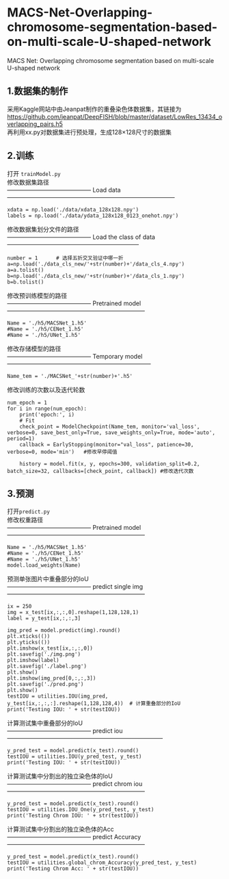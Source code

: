 # MACS-Net-Overlapping-chromosome-segmentation-based-on-multi-scale-U-shaped-network
MACS Net: Overlapping chromosome segmentation based on multi-scale U-shaped network

## 1.数据集的制作
采用Kaggle网站中由Jeanpat制作的重叠染色体数据集，其链接为  
https://github.com/jeanpat/DeepFISH/blob/master/dataset/LowRes_13434_overlapping_pairs.h5  
再利用xx.py对数据集进行预处理，生成128×128尺寸的数据集  

## 2.训练  
打开 `trainModel.py`   
修改数据集路径  
—————————————— Load data ————————————————————————————  
```
xdata = np.load('./data/xdata_128x128.npy')  
labels = np.load('./data/ydata_128x128_0123_onehot.npy')  
```  
修改数据集划分文件的路径  
—————————————— Load the class of data ——————————————————————  
```
number = 1      # 选择五折交叉验证中哪一折
a=np.load('./data_cls_new/'+str(number)+'/data_cls_4.npy')            
a=a.tolist()
b=np.load('./data_cls_new/'+str(number)+'/data_cls_1.npy')                 
b=b.tolist()
```
修改预训练模型的路径  
—————————————— Pretrained model ———————————————————————  
```
Name = './h5/MACSNet_1.h5'                                      
#Name = './h5/CENet_1.h5'
#Name = './h5/UNet_1.h5'
```

修改存储模型的路径  
—————————————— Temporary model ————————————————————————  
```
Name_tem = './MACSNet_'+str(number)+'.h5'  
```

修改训练的次数以及迭代轮数
```
num_epoch = 1                                                                                                                                     
for i in range(num_epoch):
    print('epoch:', i)
    # Fit
    check_point = ModelCheckpoint(Name_tem, monitor='val_loss', verbose=0, save_best_only=True, save_weights_only=True, mode='auto', period=1)  
    callback = EarlyStopping(monitor="val_loss", patience=30, verbose=0, mode='min')   #修改早停阈值
    
    history = model.fit(x, y, epochs=300, validation_split=0.2, batch_size=32, callbacks=[check_point, callback]) #修改迭代次数
```

## 3.预测
打开`predict.py`  
修改权重路径  
—————————————— Pretrained model ———————————————————————
```
Name = './h5/MACSNet_1.h5'                                      
#Name = './h5/CENet_1.h5'
#Name = './h5/UNet_1.h5'  
model.load_weights(Name)   
```

预测单张图片中重叠部分的IoU  
—————————————— predict single img ———————————————————————  
```
ix = 250    
img = x_test[ix,:,:,0].reshape(1,128,128,1)
label = y_test[ix,:,:,3]

img_pred = model.predict(img).round()
plt.xticks(())
plt.yticks(())
plt.imshow(x_test[ix,:,:,0])
plt.savefig('./img.png')
plt.imshow(label)
plt.savefig('./label.png')
plt.show()
plt.imshow(img_pred[0,:,:,3])
plt.savefig('./pred.png')
plt.show()
testIOU = utilities.IOU(img_pred, y_test[ix,:,:,:].reshape(1,128,128,4))  # 计算重叠部分的IoU
print('Testing IOU: ' + str(testIOU))
```
计算测试集中重叠部分的IoU  
—————————————— predict iou ——————————————————————————  
```
y_pred_test = model.predict(x_test).round()
testIOU = utilities.IOU(y_pred_test, y_test)
print('Testing IOU: ' + str(testIOU))
```

计算测试集中分割出的独立染色体的IoU  
—————————————— predict chrom iou ———————————————————————  
```
y_pred_test = model.predict(x_test).round()
testIOU = utilities.IOU_One(y_pred_test, y_test)
print('Testing Chrom IOU: ' + str(testIOU))
```
计算测试集中分割出的独立染色体的Acc  
—————————————— predict Accuracy ———————————————————————  
```
y_pred_test = model.predict(x_test).round()
testIOU = utilities.global_chrom_Accuracy(y_pred_test, y_test)
print('Testing Chrom Acc: ' + str(testIOU))
```
